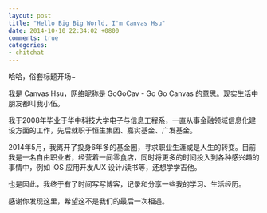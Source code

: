 ```yaml
---
layout: post
title: "Hello Big Big World, I'm Canvas Hsu"
date: 2014-10-10 22:34:02 +0800
comments: true
categories: 
- chitchat
---
```


哈哈，俗套标题开场~

我是 Canvas Hsu，网络昵称是 GoGoCav - Go Go Canvas 的意思。现实生活中朋友都叫我小伍。

我于2008年毕业于华中科技大学电子与信息工程系，一直从事金融领域信息化建设方面的工作，先后就职于恒生集团、嘉实基金、广发基金。

2014年5月，我离开了投身6年多的基金圈，寻求职业生涯或是人生的转变。目前我是一名自由职业者，经营着一间零食店，同时将更多的时间投入到各种感兴趣的事情中，例如 iOS 应用开发/UX 设计/读书等，还想学学吉他。

也是因此，我终于有了时间写写博客，记录和分享一些我的学习、生活经历。

感谢你发现这里，希望这不是我们的最后一次相遇。

